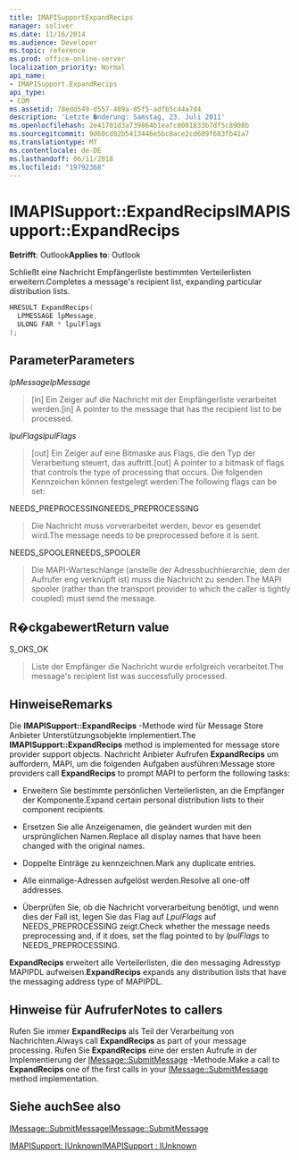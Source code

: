```yaml
---
title: IMAPISupportExpandRecips
manager: soliver
ms.date: 11/16/2014
ms.audience: Developer
ms.topic: reference
ms.prod: office-online-server
localization_priority: Normal
api_name:
- IMAPISupport.ExpandRecips
api_type:
- COM
ms.assetid: 78edd549-d557-489a-85f5-adfb5c44a7d4
description: 'Letzte �nderung: Samstag, 23. Juli 2011'
ms.openlocfilehash: 2e41701d3a739864b1eafc8001833b7df5c8908b
ms.sourcegitcommit: 9d60cd82b5413446e5bc8ace2cd689f683fb41a7
ms.translationtype: MT
ms.contentlocale: de-DE
ms.lasthandoff: 06/11/2018
ms.locfileid: "19792368"
---
```

# <a name="imapisupportexpandrecips"></a><span data-ttu-id="90fba-103">IMAPISupport::ExpandRecips</span><span class="sxs-lookup"><span data-stu-id="90fba-103">IMAPISupport::ExpandRecips</span></span>

  
  
<span data-ttu-id="90fba-104">**Betrifft**: Outlook</span><span class="sxs-lookup"><span data-stu-id="90fba-104">**Applies to**: Outlook</span></span> 
  
<span data-ttu-id="90fba-105">Schließt eine Nachricht Empfängerliste bestimmten Verteilerlisten erweitern.</span><span class="sxs-lookup"><span data-stu-id="90fba-105">Completes a message's recipient list, expanding particular distribution lists.</span></span>
  
```cpp
HRESULT ExpandRecips(
  LPMESSAGE lpMessage,
  ULONG FAR * lpulFlags
);
```

## <a name="parameters"></a><span data-ttu-id="90fba-106">Parameter</span><span class="sxs-lookup"><span data-stu-id="90fba-106">Parameters</span></span>

 <span data-ttu-id="90fba-107">_lpMessage_</span><span class="sxs-lookup"><span data-stu-id="90fba-107">_lpMessage_</span></span>
  
> <span data-ttu-id="90fba-108">[in] Ein Zeiger auf die Nachricht mit der Empfängerliste verarbeitet werden.</span><span class="sxs-lookup"><span data-stu-id="90fba-108">[in] A pointer to the message that has the recipient list to be processed.</span></span>
    
 <span data-ttu-id="90fba-109">_lpulFlags_</span><span class="sxs-lookup"><span data-stu-id="90fba-109">_lpulFlags_</span></span>
  
> <span data-ttu-id="90fba-110">[out] Ein Zeiger auf eine Bitmaske aus Flags, die den Typ der Verarbeitung steuert, das auftritt.</span><span class="sxs-lookup"><span data-stu-id="90fba-110">[out] A pointer to a bitmask of flags that controls the type of processing that occurs.</span></span> <span data-ttu-id="90fba-111">Die folgenden Kennzeichen können festgelegt werden:</span><span class="sxs-lookup"><span data-stu-id="90fba-111">The following flags can be set:</span></span>
    
<span data-ttu-id="90fba-112">NEEDS_PREPROCESSING</span><span class="sxs-lookup"><span data-stu-id="90fba-112">NEEDS_PREPROCESSING</span></span> 
  
> <span data-ttu-id="90fba-113">Die Nachricht muss vorverarbeitet werden, bevor es gesendet wird.</span><span class="sxs-lookup"><span data-stu-id="90fba-113">The message needs to be preprocessed before it is sent.</span></span>
    
<span data-ttu-id="90fba-114">NEEDS_SPOOLER</span><span class="sxs-lookup"><span data-stu-id="90fba-114">NEEDS_SPOOLER</span></span> 
  
> <span data-ttu-id="90fba-115">Die MAPI-Warteschlange (anstelle der Adressbuchhierarchie, dem der Aufrufer eng verknüpft ist) muss die Nachricht zu senden.</span><span class="sxs-lookup"><span data-stu-id="90fba-115">The MAPI spooler (rather than the transport provider to which the caller is tightly coupled) must send the message.</span></span>
    
## <a name="return-value"></a><span data-ttu-id="90fba-116">R�ckgabewert</span><span class="sxs-lookup"><span data-stu-id="90fba-116">Return value</span></span>

<span data-ttu-id="90fba-117">S_OK</span><span class="sxs-lookup"><span data-stu-id="90fba-117">S_OK</span></span> 
  
> <span data-ttu-id="90fba-118">Liste der Empfänger die Nachricht wurde erfolgreich verarbeitet.</span><span class="sxs-lookup"><span data-stu-id="90fba-118">The message's recipient list was successfully processed.</span></span>
    
## <a name="remarks"></a><span data-ttu-id="90fba-119">Hinweise</span><span class="sxs-lookup"><span data-stu-id="90fba-119">Remarks</span></span>

<span data-ttu-id="90fba-120">Die **IMAPISupport::ExpandRecips** -Methode wird für Message Store Anbieter Unterstützungsobjekte implementiert.</span><span class="sxs-lookup"><span data-stu-id="90fba-120">The **IMAPISupport::ExpandRecips** method is implemented for message store provider support objects.</span></span> <span data-ttu-id="90fba-121">Nachricht Anbieter Aufrufen **ExpandRecips** um auffordern, MAPI, um die folgenden Aufgaben ausführen:</span><span class="sxs-lookup"><span data-stu-id="90fba-121">Message store providers call **ExpandRecips** to prompt MAPI to perform the following tasks:</span></span> 
  
- <span data-ttu-id="90fba-122">Erweitern Sie bestimmte persönlichen Verteilerlisten, an die Empfänger der Komponente.</span><span class="sxs-lookup"><span data-stu-id="90fba-122">Expand certain personal distribution lists to their component recipients.</span></span>
    
- <span data-ttu-id="90fba-123">Ersetzen Sie alle Anzeigenamen, die geändert wurden mit den ursprünglichen Namen.</span><span class="sxs-lookup"><span data-stu-id="90fba-123">Replace all display names that have been changed with the original names.</span></span>
    
- <span data-ttu-id="90fba-124">Doppelte Einträge zu kennzeichnen.</span><span class="sxs-lookup"><span data-stu-id="90fba-124">Mark any duplicate entries.</span></span>
    
- <span data-ttu-id="90fba-125">Alle einmalige-Adressen aufgelöst werden.</span><span class="sxs-lookup"><span data-stu-id="90fba-125">Resolve all one-off addresses.</span></span> 
    
- <span data-ttu-id="90fba-126">Überprüfen Sie, ob die Nachricht vorverarbeitung benötigt, und wenn dies der Fall ist, legen Sie das Flag auf _LpulFlags_ auf NEEDS_PREPROCESSING zeigt.</span><span class="sxs-lookup"><span data-stu-id="90fba-126">Check whether the message needs preprocessing and, if it does, set the flag pointed to by  _lpulFlags_ to NEEDS_PREPROCESSING.</span></span> 
    
 <span data-ttu-id="90fba-127">**ExpandRecips** erweitert alle Verteilerlisten, die den messaging Adresstyp MAPIPDL aufweisen.</span><span class="sxs-lookup"><span data-stu-id="90fba-127">**ExpandRecips** expands any distribution lists that have the messaging address type of MAPIPDL.</span></span> 
  
## <a name="notes-to-callers"></a><span data-ttu-id="90fba-128">Hinweise für Aufrufer</span><span class="sxs-lookup"><span data-stu-id="90fba-128">Notes to callers</span></span>

<span data-ttu-id="90fba-129">Rufen Sie immer **ExpandRecips** als Teil der Verarbeitung von Nachrichten.</span><span class="sxs-lookup"><span data-stu-id="90fba-129">Always call **ExpandRecips** as part of your message processing.</span></span> <span data-ttu-id="90fba-130">Rufen Sie **ExpandRecips** eine der ersten Aufrufe in der Implementierung der [IMessage::SubmitMessage](imessage-submitmessage.md) -Methode.</span><span class="sxs-lookup"><span data-stu-id="90fba-130">Make a call to **ExpandRecips** one of the first calls in your [IMessage::SubmitMessage](imessage-submitmessage.md) method implementation.</span></span> 
  
## <a name="see-also"></a><span data-ttu-id="90fba-131">Siehe auch</span><span class="sxs-lookup"><span data-stu-id="90fba-131">See also</span></span>



[<span data-ttu-id="90fba-132">IMessage::SubmitMessage</span><span class="sxs-lookup"><span data-stu-id="90fba-132">IMessage::SubmitMessage</span></span>](imessage-submitmessage.md)
  
[<span data-ttu-id="90fba-133">IMAPISupport: IUnknown</span><span class="sxs-lookup"><span data-stu-id="90fba-133">IMAPISupport : IUnknown</span></span>](imapisupportiunknown.md)

